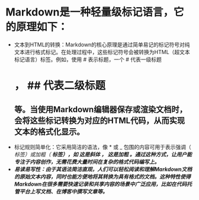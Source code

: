 # Markdown是一种轻量级标记语言，它的原理如下：
- 文本到HTML的转换：Markdown的核心原理是通过简单易记的标记符号对纯文本进行格式标记。在处理过程中，这些标记符号会被转换为HTML（超文本标记语言）标签。例如，使用 # 表示标题，一个 # 代表一级标题 <h1> ， ## 代表二级标题 <h2> 等。当使用Markdown编辑器保存或渲染文档时，会将这些标记转换为对应的HTML代码，从而实现文本的格式化显示。
- 标记规则简单化：它采用简洁的语法，像 * 或 _ 包围的内容可用于表示强调（ <em> 标签）或加粗（ <strong> 标签），如 *这是斜体* ， **这是加粗** 。通过这种方式，让用户能专注于内容创作，无需花费大量时间在复杂的格式代码编写上。
- 易读易写性：由于其语法简洁直观，人们可以轻松阅读和理解Markdown文档的原始文本内容，同时也能方便地将其转换为具有格式的文档。这种特性使得Markdown在很多需要快速记录和共享内容的场景中广泛应用，比如在代码托管平台上写文档、在博客中撰写文章等。
